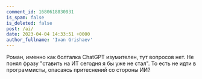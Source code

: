 ```yaml
---
comment_id: 1680618830931
is_spam: false
is_deleted: false
post: /ai/
date: 2023-04-04 14:33:51 +0000
author_fullname: 'Ivan Grishaev'
---
```


Роман, именно как болталка ChatGPT изумителен, тут вопросов нет. Не понял фразу "ставить на ИТ сегодня я бы уже не стал". То есть не идти в программисты, опасаясь притеснений со стороны ИИ?


